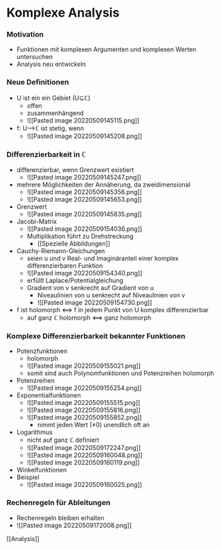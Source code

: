 # Komplexe Analysis
### Motivation
+ Funktionen mit komplexen Argumenten und komplexen Werten untersuchen
+ Analysis neu entwickeln

### Neue Definitionen
+ U ist ein ein Gebiet (U⊆ℂ)
	+ offen
	+ zusammenhängend
	+ ![[Pasted image 20220509145115.png]]
+ f: U-->ℂ ist stetig, wenn 
	+ ![[Pasted image 20220509145208.png]]

### Differenzierbarkeit in ℂ
+ differenzierbar, wenn Grenzwert existiert
	+ ![[Pasted image 20220509145247.png]]
+ mehrere Möglichkeiten der Annäherung, da zweidimensional
	+ ![[Pasted image 20220509145356.png]]
	+ ![[Pasted image 20220509145653.png]]
+ Grenzwert
	+ ![[Pasted image 20220509145835.png]]
+ Jacobi-Matrix
	+ ![[Pasted image 20220509154036.png]]
	+ Multiplikation führt zu Drehstreckung
		+ [[Spezielle Abbildungen]]
+ Cauchy-Riemann-Gleichungen
	+ seien u und v Real- und Imaginäranteil einer komplex differenzierbaren Funktion
	+ ![[Pasted image 20220509154340.png]]
	+ erfüllt Laplace/Potentialgleichung
	+ Gradient von v senkrecht auf Gradient von u
		+ Niveaulinien von u senkrecht auf Niveaulinien von v
		+ ![[Pasted image 20220509154730.png]]
+ f ist holomorph <==> f in jedem Punkt von U komplex differenzierbar
	+ auf ganz ℂ holomorph <==> ganz holomorph

### Komplexe Differenzierbarkeit bekannter Funktionen
+ Potenzfunktionen
	+ holomorph
	+ ![[Pasted image 20220509155021.png]]
	+ somit sind auch Polynomfunktionen und Potenzreihen holomorph
+ Potenzreihen
	+ ![[Pasted image 20220509155254.png]]
+ Exponentialfunktionen
	+ ![[Pasted image 20220509155515.png]]
	+ ![[Pasted image 20220509155816.png]]
	+ ![[Pasted image 20220509155852.png]]
		+ nimmt jeden Wert (≠0) unendlich oft an
+ Logarithmus
	+ nicht auf ganz ℂ definiert
	+ ![[Pasted image 20220509172247.png]]
	+ ![[Pasted image 20220509160048.png]]
	+ ![[Pasted image 20220509160119.png]]
+ Winkelfunktionen
+ Beispiel
	+ ![[Pasted image 20220509160025.png]]

### Rechenregeln für Ableitungen
+ Rechenregeln bleiben erhalten
+ ![[Pasted image 20220509172008.png]]


[[Analysis]]
